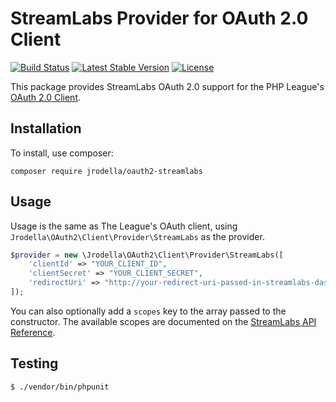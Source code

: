 # StreamLabs Provider for OAuth 2.0 Client

[![Build Status](https://travis-ci.com/jrodella/oauth2-streamlabs.svg?branch=master)](https://travis-ci.com/jrodella/oauth2-streamlabs)
[![Latest Stable Version](http://poser.pugx.org/jrodella/oauth2-streamlabs/v)](https://packagist.org/packages/jrodella/oauth2-streamlabs)
[![License](http://poser.pugx.org/jrodella/oauth2-streamlabs/license)](https://packagist.org/packages/jrodella/oauth2-streamlabs)

This package provides StreamLabs OAuth 2.0 support for the PHP League's [OAuth 2.0 Client](https://github.com/thephpleague/oauth2-client).

## Installation

To install, use composer:

```
composer require jrodella/oauth2-streamlabs
```

## Usage

Usage is the same as The League's OAuth client, using `Jrodella\OAuth2\Client\Provider\StreamLabs` as the provider.

```php
$provider = new \Jrodella\OAuth2\Client\Provider\StreamLabs([
    'clientId' => "YOUR_CLIENT_ID",
    'clientSecret' => "YOUR_CLIENT_SECRET",
    'redirectUri' => "http://your-redirect-uri-passed-in-streamlabs-dashboard"
]);
```
You can also optionally add a `scopes` key to the array passed to the constructor. The available scopes are documented
on the [StreamLabs API Reference](https://dev.streamlabs.com/docs/getting-started).

Testing
---------
```bash
$ ./vendor/bin/phpunit
```
